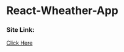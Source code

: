 # React-Wheather-App
<h3>Site Link:</h3>
<a href="https://willowy-bavarois-7d61bc.netlify.app/">Click Here</a>
